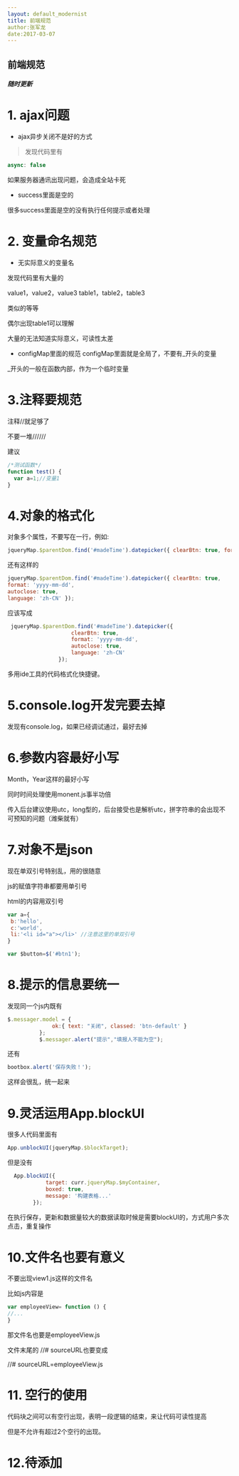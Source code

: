 ```yaml
--- 
layout: default_modernist
title: 前端规范
author:张军龙
date:2017-03-07
---
```


## 前端规范

##### 随时更新


# 1. ajax问题
* ajax异步关闭不是好的方式

>发现代码里有
```javascript
async: false
```
如果服务器通讯出现问题，会造成全站卡死

* success里面是空的

很多success里面是空的没有执行任何提示或者处理

# 2. 变量命名规范
* 无实际意义的变量名

发现代码里有大量的

value1，value2，value3
table1，table2，table3

类似的等等

偶尔出现table1可以理解

大量的无法知道实际意义，可读性太差

* configMap里面的规范
configMap里面就是全局了，不要有_开头的变量

_开头的一般在函数内部，作为一个临时变量

# 3.注释要规范
注释//就足够了

不要一堆//////

建议
```javascript
/*测试函数*/
function test() {
  var a=1;//变量1
}
```
# 4.对象的格式化
对象多个属性，不要写在一行，例如:
```javascript
jqueryMap.$parentDom.find('#madeTime').datepicker({ clearBtn: true, format: 'yyyy-mm-dd', autoclose: true, language: 'zh-CN' });
```
还有这样的
```javascript
jqueryMap.$parentDom.find('#madeTime').datepicker({ clearBtn: true, 
format: 'yyyy-mm-dd', 
autoclose: true, 
language: 'zh-CN' });
```
应该写成
```javascript
 jqueryMap.$parentDom.find('#madeTime').datepicker({
                    clearBtn: true,
                    format: 'yyyy-mm-dd',
                    autoclose: true,
                    language: 'zh-CN'
                });
 ```
 
 多用ide工具的代码格式化快捷键。
 
 # 5.console.log开发完要去掉
 发现有console.log，如果已经调试通过，最好去掉
 
 # 6.参数内容最好小写
 Month，Year这样的最好小写
 
 同时时间处理使用monent.js事半功倍
 
 传入后台建议使用utc，long型的，后台接受也是解析utc，拼字符串的会出现不可预知的问题（潍柴就有）
 
 # 7.对象不是json
 
 现在单双引号特别乱，用的很随意
 
 js的赋值字符串都要用单引号
 
 html的内容用双引号
 ```javascript
 var a={
  b:'hello',
  c:'world',
  li:'<li id="a"></li>' //注意这里的单双引号
 }
 
 var $button=$('#btn1');
 ```
 
# 8.提示的信息要统一
 发现同一个js内既有
  ```javascript
  $.messager.model = {
                ok:{ text: "关闭", classed: 'btn-default' }
            };
            $.messager.alert("提示","填报人不能为空");
  ```
  
  还有
  
   ```javascript
bootbox.alert('保存失败！');
   ```
 这样会很乱，统一起来
 
# 9.灵活运用App.blockUI
 
 很多人代码里面有
 
 ```javascript
App.unblockUI(jqueryMap.$blockTarget);
 ```
 但是没有
```javascript
  App.blockUI({
            target: curr.jqueryMap.$myContainer,
            boxed: true,
            message: '构建表格...'
        });
```

在执行保存，更新和数据量较大的数据读取时候是需要blockUI的，方式用户多次点击，重复操作

# 10.文件名也要有意义
不要出现view1.js这样的文件名

比如js内容是
```javascript
var employeeView= function () {
//...
}
```
那文件名也要是employeeView.js

文件末尾的
//# sourceURL也要变成

//# sourceURL=employeeView.js

# 11. 空行的使用
代码块之间可以有空行出现，表明一段逻辑的结束，来让代码可读性提高

但是不允许有超过2个空行的出现。

# 12.待添加
